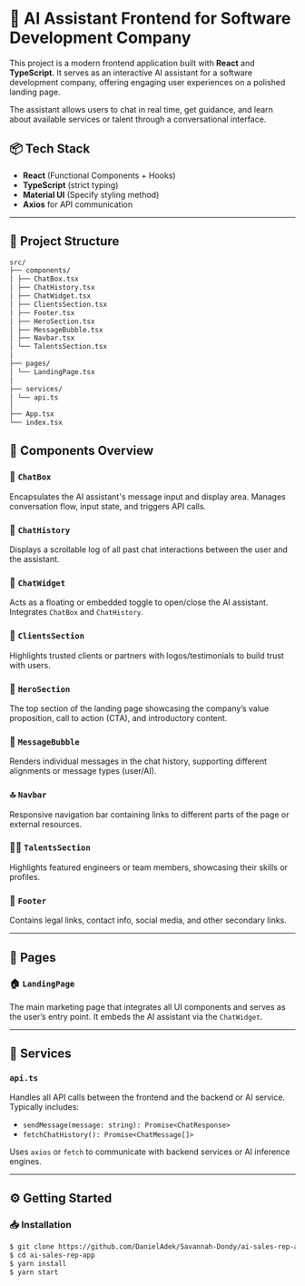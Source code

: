 # 🧠 AI Assistant Frontend for Software Development Company

This project is a modern frontend application built with **React** and **TypeScript**. It serves as an interactive AI assistant for a software development company, offering engaging user experiences on a polished landing page.

The assistant allows users to chat in real time, get guidance, and learn about available services or talent through a conversational interface.

## 📦 Tech Stack

- **React** (Functional Components + Hooks)
- **TypeScript** (strict typing)
- **Material UI** (Specify styling method)
- **Axios** for API communication

---

## 📁 Project Structure
```bash
src/
├── components/
│ ├── ChatBox.tsx
│ ├── ChatHistory.tsx
│ ├── ChatWidget.tsx
│ ├── ClientsSection.tsx
│ ├── Footer.tsx
│ ├── HeroSection.tsx
│ ├── MessageBubble.tsx
│ ├── Navbar.tsx
│ └── TalentsSection.tsx
│
├── pages/
│ └── LandingPage.tsx
│
├── services/
│ └── api.ts
│
├── App.tsx
└── index.tsx
```

## 🧩 Components Overview

### 💬 `ChatBox`
Encapsulates the AI assistant's message input and display area. Manages conversation flow, input state, and triggers API calls.

### 📜 `ChatHistory`
Displays a scrollable log of all past chat interactions between the user and the assistant.

### 🔘 `ChatWidget`
Acts as a floating or embedded toggle to open/close the AI assistant. Integrates `ChatBox` and `ChatHistory`.

### 👥 `ClientsSection`
Highlights trusted clients or partners with logos/testimonials to build trust with users.

### 🚀 `HeroSection`
The top section of the landing page showcasing the company’s value proposition, call to action (CTA), and introductory content.

### 🧠 `MessageBubble`
Renders individual messages in the chat history, supporting different alignments or message types (user/AI).

### 🔝 `Navbar`
Responsive navigation bar containing links to different parts of the page or external resources.

### 👨‍💻 `TalentsSection`
Highlights featured engineers or team members, showcasing their skills or profiles.

### 🦶 `Footer`
Contains legal links, contact info, social media, and other secondary links.

---

## 📄 Pages

### 🏠 `LandingPage`
The main marketing page that integrates all UI components and serves as the user’s entry point. It embeds the AI assistant via the `ChatWidget`.

---

## 🔌 Services

### `api.ts`
Handles all API calls between the frontend and the backend or AI service. Typically includes:

- `sendMessage(message: string): Promise<ChatResponse>`
- `fetchChatHistory(): Promise<ChatMessage[]>`

Uses `axios` or `fetch` to communicate with backend services or AI inference engines.

---

## ⚙️ Getting Started

### 📥 Installation

```bash
$ git clone https://github.com/DanielAdek/Savannah-Dondy/ai-sales-rep-app.git
$ cd ai-sales-rep-app
$ yarn install
$ yarn start
```